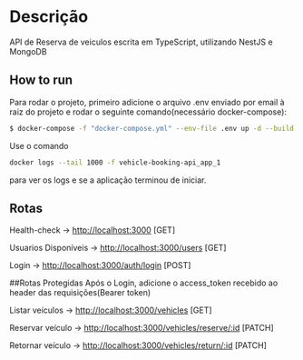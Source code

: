 # Descrição

API de Reserva de veiculos escrita em TypeScript, utilizando NestJS e MongoDB

## How to run

Para rodar o projeto, primeiro adicione o arquivo .env enviado por email à raiz do projeto e rodar o seguinte comando(necessário docker-compose):
```bash
$ docker-compose -f "docker-compose.yml" --env-file .env up -d --build
```

Use o comando 
```bash
docker logs --tail 1000 -f vehicle-booking-api_app_1
```
para ver os logs e se a aplicação terminou de iniciar.
## Rotas
Health-check -> [http://localhost:3000](http://localhost:3000) [GET]

Usuarios Disponíveis -> [http://localhost:3000/users](http://localhost:3000/users) [GET]

Login -> [http://localhost:3000/auth/login](http://localhost:3000/auth/login) [POST]

##Rotas Protegidas
Após o Login, adicione o access_token recebido ao header das requisições(Bearer token)

Listar veículos -> [http://localhost:3000/vehicles](http://localhost:3000/vehicles) [GET]

Reservar veículo -> [http://localhost:3000/vehicles/reserve/:id](http://localhost:3000/vehicles/reserve/:id) [PATCH]

Retornar veículo -> [http://localhost:3000/vehicles/return/:id](http://localhost:3000/vehicles/return/:id) [PATCH]
